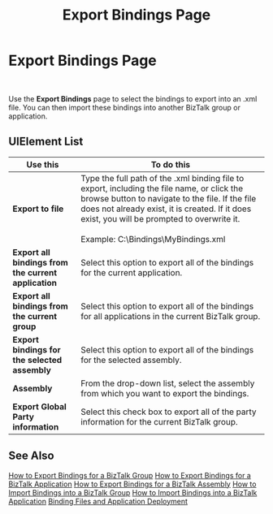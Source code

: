 ﻿---
title: Export Bindings Page
TOCTitle: Export Bindings Page
ms:assetid: ed067fa7-c80d-422a-8983-e89d2bdb5a25
ms:mtpsurl: https://msdn.microsoft.com/library/Aa561771(v=BTS.80)
ms:contentKeyID: 51533212
ms.date: 08/30/2017
mtps_version: v=BTS.80
f1_keywords:
- bts10.appdeploy.bindings.export
---

# Export Bindings Page

 

Use the **Export Bindings** page to select the bindings to export into an .xml file. You can then import these bindings into another BizTalk group or application.

## UIElement List

<table>
<thead>
<tr class="header">
<th>Use this</th>
<th>To do this</th>
</tr>
</thead>
<tbody>
<tr class="odd">
<td><strong>Export to file</strong></td>
<td>Type the full path of the .xml binding file to export, including the file name, or click the browse button to navigate to the file. If the file does not already exist, it is created. If it does exist, you will be prompted to overwrite it.<br />
<br />
Example: C:\Bindings\MyBindings.xml</td>
</tr>
<tr class="even">
<td><strong>Export all bindings from the current application</strong></td>
<td>Select this option to export all of the bindings for the current application.</td>
</tr>
<tr class="odd">
<td><strong>Export all bindings from the current group</strong></td>
<td>Select this option to export all of the bindings for all applications in the current BizTalk group.</td>
</tr>
<tr class="even">
<td><strong>Export bindings for the selected assembly</strong></td>
<td>Select this option to export all of the bindings for the selected assembly.</td>
</tr>
<tr class="odd">
<td><strong>Assembly</strong></td>
<td>From the drop-down list, select the assembly from which you want to export the bindings.</td>
</tr>
<tr class="even">
<td><strong>Export Global Party information</strong></td>
<td>Select this check box to export all of the party information for the current BizTalk group.</td>
</tr>
</tbody>
</table>


## See Also

[How to Export Bindings for a BizTalk Group](https://msdn.microsoft.com/library/aa560143\(v=bts.80\))  
[How to Export Bindings for a BizTalk Application](https://msdn.microsoft.com/library/aa560753\(v=bts.80\))  
[How to Export Bindings for a BizTalk Assembly](https://msdn.microsoft.com/library/aa561022\(v=bts.80\))  
[How to Import Bindings into a BizTalk Group](https://msdn.microsoft.com/library/aa559621\(v=bts.80\))  
[How to Import Bindings into a BizTalk Application](https://msdn.microsoft.com/library/aa561249\(v=bts.80\))  
[Binding Files and Application Deployment](https://msdn.microsoft.com/library/aa559631\(v=bts.80\))

